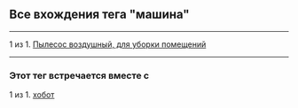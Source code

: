 ## Все вхождения тега "машина"

---

1 из 1. [Пылесос воздушный, для уборки помещений](./2020-07-06_vacuum.md)


---

### Этот тег встречается вместе с


1 из 1. [хобот](./meta_hobot.md)

